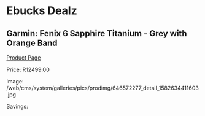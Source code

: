 
# Ebucks Dealz
## Garmin: Fenix 6 Sapphire Titanium - Grey with Orange Band
[Product Page](https://www.ebucks.com/web/shop/productSelected.do?prodId=646572277&catId=1233320031)

Price: R12499.00

Image: /web/cms/system/galleries/pics/prodimg/646572277_detail_1582634411603.jpg

Savings: 


	